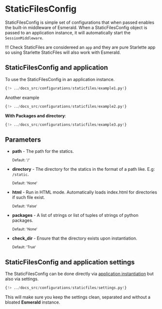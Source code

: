 # StaticFilesConfig

StaticFilesConfig is simple set of configurations that when passed enables the built-in middleware of Esmerald.
When a StaticFilesConfig object is passed to an application instance, it will automatically start the `SessionMiddleware`.

!!! Check
    StaticFiles are considereed an `app` and they are pure Starlette app so using Starlette StaticFiles
    will also work with Esmerald.

## StaticFilesConfig and application

To use the StaticFilesConfig in an application instance.

```python hl_lines="4 7"
{!> ../docs_src/configurations/staticfiles/example1.py!}
```

Another example

```python hl_lines="4 7"
{!> ../docs_src/configurations/staticfiles/example2.py!}
```

**With Packages and directory**:

```python hl_lines="4 7"
{!> ../docs_src/configurations/staticfiles/example3.py!}
```

## Parameters

* **path** - The path for the statics.

    <sup>Default: '/'</sup>

* **directory** - The directory for the statics in the format of a path like. E.g: `/static`.

    <sup>Default: 'None'</sup>

* **html** - Run in HTML mode. Automatically loads index.html for directories if such file exist.

    <sup>Default: 'False'</sup>

* **packages** - A list of strings or list of tuples of strings of python packages.

    <sup>Default: 'None'</sup>

* **check_dir** - Ensure that the directory exists upon instantiation.

    <sup>Default: 'True'</sup>

## StaticFilesConfig and application settings

The StaticFilesConfig can be done directly via [application instantiation](#staticfilesconfig-and-application)
but also via settings.

```python
{!> ../docs_src/configurations/staticfiles/settings.py!}
```

This will make sure you keep the settings clean, separated and without a bloated **Esmerald** instance.
